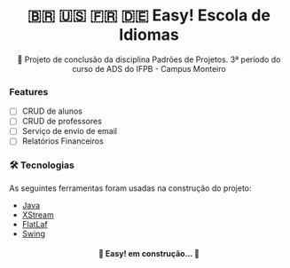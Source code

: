 <h1 align="center">
    🇧🇷 🇺🇸 🇫🇷 🇩🇪 Easy! Escola de Idiomas
</h1>
<p align="center">🚀 Projeto de conclusão da disciplina Padrões de Projetos. 3ª período do curso de ADS do IFPB - Campus Monteiro</p>

### Features

- [ ]  CRUD de alunos
- [ ]  CRUD de professores 
- [ ]  Serviço de envio de email
- [ ]  Relatórios Financeiros

### 🛠 Tecnologias

As seguintes ferramentas foram usadas na construção do projeto:

- [Java](https://www.java.com/pt-BR/)
- [XStream](https://x-stream.github.io/)
- [FlatLaf](https://www.formdev.com/flatlaf/)
- [Swing](https://docs.oracle.com/javase%2F7%2Fdocs%2Fapi%2F%2F/javax/swing/package-summary.html)



<h4 align="center"> 
	🚧  Easy! em construção...  🚧
</h4>
